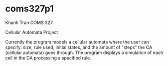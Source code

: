 # coms327p1
Khanh Tran
COMS 327

Cellular Automata Project

Currently the program models a cellular automata where the user can specify: size, rule used, initial states, and the amount of "steps" the CA (cellular automata) goes through.
The program displays a simulation of each cell in the CA processing a specified rule.


